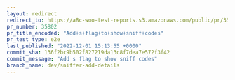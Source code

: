 ```yaml
---
layout: redirect
redirect_to: https://a8c-woo-test-reports.s3.amazonaws.com/public/pr/35802/e2e/index.html
pr_number: 35802
pr_title_encoded: "Add+s+flag+to+show+sniff+codes"
pr_test_type: e2e
last_published: "2022-12-01 15:13:55 +0000"
commit_sha: 136f2bc9b502f827219da13c8f7dea7e572f3f42
commit_message: "Add s flag to show sniff codes"
branch_name: dev/sniffer-add-details
---
```

